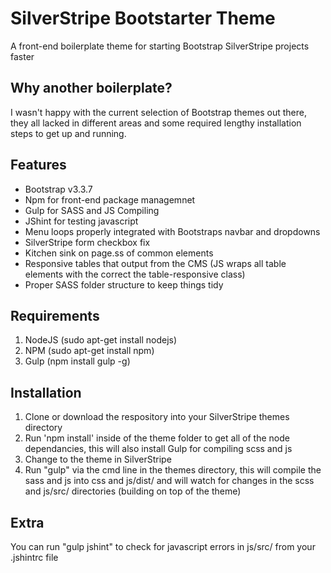 # SilverStripe Bootstarter Theme
A front-end boilerplate theme for starting Bootstrap SilverStripe projects faster

## Why another boilerplate?
I wasn't happy with the current selection of Bootstrap themes out there, they all lacked in different areas and some required lengthy installation steps to get up and running.

## Features
- Bootstrap v3.3.7
- Npm for front-end package managemnet
- Gulp for SASS and JS Compiling
- JShint for testing javascript
- Menu loops properly integrated with Bootstraps navbar and dropdowns
- SilverStripe form checkbox fix
- Kitchen sink on page.ss of common elements
- Responsive tables that output from the CMS (JS wraps all table elements with the correct the table-responsive class)
- Proper SASS folder structure to keep things tidy

## Requirements
1. NodeJS (sudo apt-get install nodejs)
2. NPM (sudo apt-get install npm)
2. Gulp (npm install gulp -g)

## Installation
1. Clone or download the respository into your SilverStripe themes directory
2. Run 'npm install' inside of the theme folder to get all of the node dependancies, this will also install Gulp for compiling scss and js
3. Change to the theme in SilverStripe
4. Run "gulp" via the cmd line in the themes directory, this will compile the sass and js into css and js/dist/ and will watch for changes in the scss and js/src/ directories (building on top of the theme)

## Extra
You can run "gulp jshint" to check for javascript errors in js/src/ from your .jshintrc file
